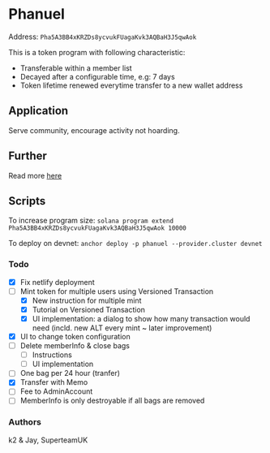 # Phanuel

Address: `Pha5A3BB4xKRZDs8ycvukFUagaKvk3AQBaH3J5qwAok`

This is a token program with following characteristic:

- Transferable within a member list
- Decayed after a configurable time, e.g: 7 days
- Token lifetime renewed everytime transfer to a new wallet address

## Application

Serve community, encourage activity not hoarding.

## Further

Read more [here](https://hieub.notion.site/phanuel-Help-Token-aca5e5ecd74c47ff8091456067414bae?pvs=4)

## Scripts

To increase program size: `solana program extend Pha5A3BB4xKRZDs8ycvukFUagaKvk3AQBaH3J5qwAok 10000`

To deploy on devnet: `anchor deploy -p phanuel --provider.cluster devnet`

### Todo

- [x] Fix netlify deployment
- [ ] Mint token for multiple users using Versioned Transaction
  - [x] New instruction for multiple mint
  - [x] Tutorial on Versioned Transaction
  - [x] UI implementation: a dialog to show how many transaction would need (incld. new ALT every mint ~ later improvement)
- [x] UI to change token configuration
- [ ] Delete memberInfo & close bags
  - [ ] Instructions
  - [ ] UI implementation
- [ ] One bag per 24 hour (tranfer)
- [x] Transfer with Memo
- [ ] Fee to AdminAccount
- [ ] MemberInfo is only destroyable if all bags are removed

### Authors

k2 & Jay, SuperteamUK
